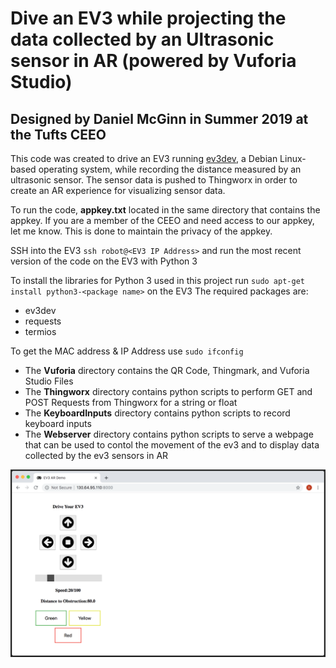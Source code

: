 # Dive an EV3 while projecting the data collected by an Ultrasonic sensor in AR (powered by Vuforia Studio)

## Designed by Daniel McGinn in Summer 2019 at the Tufts CEEO

This code was created to drive an EV3 running <a href="https://www.ev3dev.org/">ev3dev</a>, a Debian Linux-based operating system, while recording the distance measured by an ultrasonic sensor. The sensor data is pushed to Thingworx in order to create an AR experience for visualizing sensor data.

To run the code, **appkey.txt** located in the same directory that contains the appkey. If you are a member of the CEEO and need access to our appkey, let me know. This is done to maintain the privacy of the appkey.

SSH into the EV3 ```ssh robot@<EV3 IP Address>``` and run the most recent version of the code on the EV3 with Python 3

To install the libraries for Python 3 used in this project run ```sudo apt-get install python3-<package name>``` on the EV3
The required packages are:
* ev3dev
* requests
* termios

To get the MAC address & IP Address use ```sudo ifconfig```

* The **Vuforia** directory contains the QR Code, Thingmark, and Vuforia Studio Files
* The **Thingworx** directory contains python scripts to perform GET and POST Requests from Thingworx for a string or float
* The **KeyboardInputs** directory contains python scripts to record keyboard inputs 
* The **Webserver** directory contains python scripts to serve a webpage that can be used to contol the movement of the ev3 and to display data collected by the ev3 sensors in AR 

![alt text](https://github.com/tuftsceeo/EV3AR/blob/master/Webserver/EV3ARDemoSite.png?raw=true)